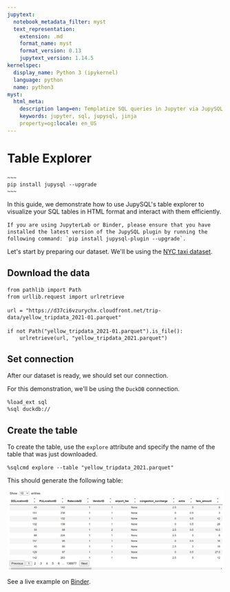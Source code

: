 ```yaml
---
jupytext:
  notebook_metadata_filter: myst
  text_representation:
    extension: .md
    format_name: myst
    format_version: 0.13
    jupytext_version: 1.14.5
kernelspec:
  display_name: Python 3 (ipykernel)
  language: python
  name: python3
myst:
  html_meta:
    description lang=en: Templatize SQL queries in Jupyter via JupySQL
    keywords: jupyter, sql, jupysql, jinja
    property=og:locale: en_US
---
```


# Table Explorer


```{versionadded} 0.7.5
~~~
pip install jupysql --upgrade
~~~
```

In this guide, we demonstrate how to use JupySQL's table explorer to visualize your SQL tables in HTML format and interact with them efficiently.

```{note}
If you are using JupyterLab or Binder, please ensure that you have installed the latest version of the JupySQL plugin by running the following command: `pip install jupysql-plugin --upgrade`.
```

Let's start by preparing our dataset. We'll be using the [NYC taxi dataset](https://www.nyc.gov/site/tlc/about/tlc-trip-record-data.page).

## Download the data

```{code-cell} ipython3
from pathlib import Path
from urllib.request import urlretrieve

url = "https://d37ci6vzurychx.cloudfront.net/trip-data/yellow_tripdata_2021-01.parquet"

if not Path("yellow_tripdata_2021-01.parquet").is_file():
    urlretrieve(url, "yellow_tripdata_2021.parquet")
```

## Set connection

After our dataset is ready, we should set our connection.

For this demonstration, we'll be using the `DuckDB` connection.

```{code-cell} ipython3
%load_ext sql
%sql duckdb://
```

## Create the table

To create the table, use the `explore` attribute and specify the name of the table that was just downloaded.

```
%sqlcmd explore --table "yellow_tripdata_2021.parquet"
```

This should generate the following table:

![table widget](./table_widget.jpg)


See a live example on [Binder](table_explorer_demo.ipynb).